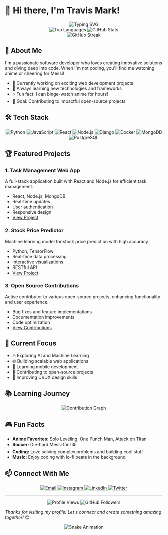 # 👋 Hi there, I'm Travis Mark!

<div align="center">
  <img src="https://readme-typing-svg.herokuapp.com?font=Fira+Code&pause=1000&color=2196F3&center=true&vCenter=true&width=435&lines=Software+Developer;Open+Source+Enthusiast;Anime+%26+Soccer+Fan" alt="Typing SVG" />
</div>

<div align="center">
  <img src="https://github-readme-stats.vercel.app/api/top-langs/?username=Humble689&layout=compact&theme=radical&hide_border=true&bg_color=0D1117&title_color=2196F3&text_color=fff" alt="Top Languages" />
  <img src="https://github-readme-stats.vercel.app/api?username=Humble689&show_icons=true&theme=radical&hide_border=true&bg_color=0D1117&title_color=2196F3&text_color=fff" alt="GitHub Stats" />
</div>

<div align="center">
  <img src="https://github-readme-streak-stats.herokuapp.com/?user=Humble689&theme=radical&hide_border=true&background=0D1117&stroke=2196F3" alt="GitHub Streak" />
</div>

## 🚀 About Me

I'm a passionate software developer who loves creating innovative solutions and diving deep into code. When I'm not coding, you'll find me watching anime or cheering for Messi! 

- 🔭 Currently working on exciting web development projects
- 🌱 Always learning new technologies and frameworks
- ⚡ Fun fact: I can binge-watch anime for hours! 
- 🎯 Goal: Contributing to impactful open-source projects

## 🛠️ Tech Stack

<div align="center">
  
  ![Python](https://img.shields.io/badge/Python-3776AB?style=for-the-badge&logo=python&logoColor=white)
  ![JavaScript](https://img.shields.io/badge/JavaScript-F7DF1E?style=for-the-badge&logo=javascript&logoColor=black)
  ![React](https://img.shields.io/badge/React-20232A?style=for-the-badge&logo=react&logoColor=61DAFB)
  ![Node.js](https://img.shields.io/badge/Node.js-43853D?style=for-the-badge&logo=node.js&logoColor=white)
  ![Django](https://img.shields.io/badge/Django-092E20?style=for-the-badge&logo=django&logoColor=white)
  ![Docker](https://img.shields.io/badge/Docker-2496ED?style=for-the-badge&logo=docker&logoColor=white)
  ![MongoDB](https://img.shields.io/badge/MongoDB-4EA94B?style=for-the-badge&logo=mongodb&logoColor=white)
  ![PostgreSQL](https://img.shields.io/badge/PostgreSQL-316192?style=for-the-badge&logo=postgresql&logoColor=white)
</div>

## 🏆 Featured Projects

### 1. Task Management Web App
A full-stack application built with React and Node.js for efficient task management.
- React, Node.js, MongoDB
- Real-time updates
- User authentication
- Responsive design
- [View Project](https://github.com/Humble689/task-manager)

### 2. Stock Price Predictor
Machine learning model for stock price prediction with high accuracy.
- Python, TensorFlow
- Real-time data processing
- Interactive visualizations
- RESTful API
- [View Project](https://github.com/Humble689/stock-predictor)

### 3. Open Source Contributions
Active contributor to various open-source projects, enhancing functionality and user experience.
- Bug fixes and feature implementations
- Documentation improvements
- Code optimization
- [View Contributions](https://github.com/Humble689?tab=repositories)

## 🎯 Current Focus

- 🔥 Exploring AI and Machine Learning
- 🌐 Building scalable web applications
- 📱 Learning mobile development
- 🤝 Contributing to open-source projects
- 🎨 Improving UI/UX design skills

## 📚 Learning Journey

<div align="center">
  <img src="https://github-readme-activity-graph.vercel.app/graph?username=Humble689&theme=radical&hide_border=true&bg_color=0D1117&color=2196F3" alt="Contribution Graph" />
</div>

## 🎮 Fun Facts

- **Anime Favorites:** Solo Leveling, One Punch Man, Attack on Titan
- **Soccer:** Die-hard Messi fan! ⚽
- **Coding:** Love solving complex problems and building cool stuff
- **Music:** Enjoy coding with lo-fi beats in the background

## 📫 Connect With Me

<div align="center">
  <a href="mailto:marktravis689@gmail.com">
    <img src="https://img.shields.io/badge/Email-D14836?style=for-the-badge&logo=gmail&logoColor=white" alt="Email" />
  </a>
  <a href="https://instagram.com/iamhumble4real">
    <img src="https://img.shields.io/badge/Instagram-E4405F?style=for-the-badge&logo=instagram&logoColor=white" alt="Instagram" />
  </a>
  <a href="https://linkedin.com/in/Lufene Mark Travis">
    <img src="https://img.shields.io/badge/LinkedIn-0077B5?style=for-the-badge&logo=linkedin&logoColor=white" alt="LinkedIn" />
  </a>
  <a href="https://twitter.com/travismark689">
    <img src="https://img.shields.io/badge/Twitter-1DA1F2?style=for-the-badge&logo=twitter&logoColor=white" alt="Twitter" />
  </a>
</div>

---

<div align="center">
  <img src="https://komarev.com/ghpvc/?username=Humble689&style=flat-square&color=blue" alt="Profile Views" />
  <img src="https://img.shields.io/github/followers/Humble689?label=Followers&style=social" alt="GitHub Followers" />
</div>

*Thanks for visiting my profile! Let's connect and create something amazing together!* 😊 

<div align="center">
  <img src="https://github.com/Humble689/.github-workflows-snake.yml/blob/output/github-contribution-grid-snake.svg" alt="Snake Animation" />
</div> 
